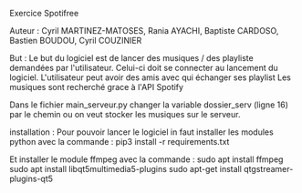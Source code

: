 Exercice Spotifree

Auteur : Cyril MARTINEZ-MATOSES, Rania AYACHI, Baptiste CARDOSO, Bastien BOUDOU, Cyril COUZINIER

But :
Le but du logiciel est de lancer des musiques / des playliste demandées par l'utilisateur.
Celui-ci doit se connecter au lancement du logiciel.
L'utilisateur peut avoir des amis avec qui échanger ses playlist
Les musiques sont recherché grace à l'API Spotify

Dans le fichier main_serveur.py changer la variable dossier_serv (ligne 16) par le chemin ou on veut stocker les musiques sur le serveur.

installation :
Pour pouvoir lancer le logiciel in faut installer les modules python avec la commande : 
pip3 install -r requirements.txt

Et installer le module ffmpeg avec la commande : 
sudo apt install ffmpeg
sudo apt install libqt5multimedia5-plugins
sudo apt-get install qtgstreamer-plugins-qt5
